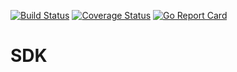 
[![Build Status](https://travis-ci.com/go-ocf/go-sdk.svg?branch=master)](https://travis-ci.com/go-ocf/go-sdk)
[![Coverage Status](https://codecov.io/gh/go-ocf/go-sdk/branch/master/graph/badge.svg)](https://codecov.io/gh/go-ocf/go-sdk)
[![Go Report Card](https://goreportcard.com/badge/go-ocf/go-sdk)](https://goreportcard.com/report/go-ocf/go-sdk)

# SDK



